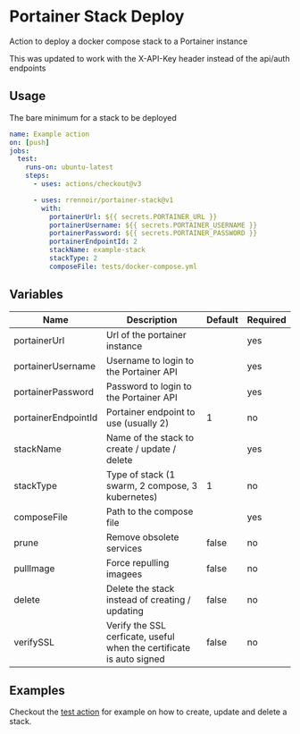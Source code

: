 # Portainer Stack Deploy

Action to deploy a docker compose stack to a Portainer instance

This was updated to work with the X-API-Key header instead of the api/auth endpoints

## Usage

The bare minimum for a stack to be deployed

```yml
name: Example action
on: [push]
jobs:
  test:
    runs-on: ubuntu-latest
    steps:
      - uses: actions/checkout@v3

      - uses: rrennoir/portainer-stack@v1
        with:
          portainerUrl: ${{ secrets.PORTAINER_URL }}
          portainerUsername: ${{ secrets.PORTAINER_USERNAME }}
          portainerPassword: ${{ secrets.PORTAINER_PASSWORD }}
          portainerEndpointId: 2
          stackName: example-stack
          stackType: 2
          composeFile: tests/docker-compose.yml
```

## Variables

| Name | Description | Default | Required |
| --- | --- | --- | --- |
| portainerUrl | Url of the portainer instance | | yes |
| portainerUsername | Username to login to the Portainer API | | yes |
| portainerPassword | Password to login to the Portainer API | | yes |
| portainerEndpointId | Portainer endpoint to use (usually 2) | 1 | no |
| stackName | Name of the stack to create / update / delete  | | yes |
| stackType | Type of stack (1 swarm, 2 compose, 3 kubernetes) | 1 | no |
| composeFile | Path to the compose file | | yes |
| prune | Remove obsolete services | false | no |
| pullImage | Force repulling imagees | false | no |
| delete | Delete the stack instead of creating / updating | false | no |
| verifySSL | Verify the SSL cerficate, useful when the certificate is auto signed | false | no |

## Examples

Checkout the [test action](.github/workflows/test.yml) for example on how to create, update and delete a stack.

